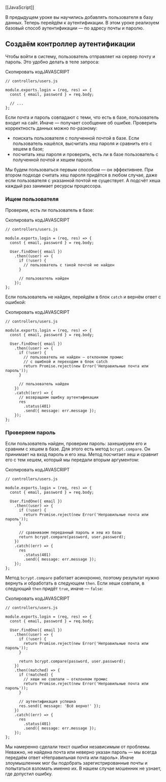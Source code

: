 [[JavaScript]]

В предыдущем уроке вы научились добавлять пользователя в базу данных. Теперь перейдём к аутентификации. В этом уроке реализуем базовый способ аутентификации — по адресу почты и паролю.

## Создаём контроллер аутентификации

Чтобы войти в систему, пользователь отправляет на сервер почту и пароль. Это удобно делать в теле запроса:

Скопировать кодJAVASCRIPT

```
// controllers/users.js

module.exports.login = (req, res) => {
  const { email, password } = req.body;

  // ...
}; 
```

Если почта и пароль совпадают с теми, что есть в базе, пользователь входит на сайт. Иначе — получает сообщение об ошибке. Проверить корректность данных можно по-разному:

- поискать пользователя с полученной почтой в базе. Если пользователь нашёлся, высчитать хеш пароля и сравнить его с хешем в базе;
- посчитать хеш пароля и проверить, есть ли в базе пользователь с полученной почтой и хешем пароля.

Мы будем пользоваться первым способом — он эффективнее. При втором подходе считать хеш пароля придётся в любом случае, даже если пользователя с указанной почтой не существует. А подсчёт хеша каждый раз занимает ресурсы процессора.

### Ищем пользователя

Проверим, есть ли пользователь в базе:

Скопировать кодJAVASCRIPT

```
// controllers/users.js

module.exports.login = (req, res) => {
  const { email, password } = req.body;

  User.findOne({ email })
    .then((user) => {
      if (!user) {
        // пользователь с такой почтой не найден
      }

      // пользователь найден
    });
}; 
```

Если пользователь не найден, перейдём в блок `catch` и вернём ответ с ошибкой:

Скопировать кодJAVASCRIPT

```
// controllers/users.js

module.exports.login = (req, res) => {
  const { email, password } = req.body;

  User.findOne({ email })
    .then((user) => {
      if (!user) {
        // пользователь не найден — отклоняем промис
        // с ошибкой и переходим в блок catch
        return Promise.reject(new Error('Неправильные почта или пароль'));
      }

      // пользователь найден
    })
    .catch((err) => {
      // возвращаем ошибку аутентификации
      res
        .status(401)
        .send({ message: err.message });
    });
}; 
```

### Проверяем пароль

Если пользователь найден, проверим пароль: захешируем его и сравним с хешем в базе. Для этого есть метод `bcrypt.compare`. Он принимает на вход пароль и его хеш. Метод посчитает хеш и сравнит его с тем хешем, который мы передали вторым аргументом:

Скопировать кодJAVASCRIPT

```
// controllers/users.js

module.exports.login = (req, res) => {
  const { email, password } = req.body;

  User.findOne({ email })
    .then((user) => {
      if (!user) {
        return Promise.reject(new Error('Неправильные почта или пароль'));
      }

      // сравниваем переданный пароль и хеш из базы
      return bcrypt.compare(password, user.password);
    })
    .catch((err) => {
      res
        .status(401)
        .send({ message: err.message });
    });
}; 
```

Метод `bcrypt.compare` работает асинхронно, поэтому результат нужно вернуть и обработать в следующем `then`. Если хеши совпали, в следующий `then` придёт `true`, иначе — `false`:

Скопировать кодJAVASCRIPT

```
// controllers/users.js

module.exports.login = (req, res) => {
  const { email, password } = req.body;

  User.findOne({ email })
    .then((user) => {
      if (!user) {
        return Promise.reject(new Error('Неправильные почта или пароль'));
      }

      return bcrypt.compare(password, user.password);
    })
    .then((matched) => {
      if (!matched) {
        // хеши не совпали — отклоняем промис
        return Promise.reject(new Error('Неправильные почта или пароль'));
      }

      // аутентификация успешна
      res.send({ message: 'Всё верно!' });
    })
    .catch((err) => {
      res
        .status(401)
        .send({ message: err.message });
    });
}; 
```

Мы намеренно сделали текст ошибки независимым от проблемы. Неважно, не найдена почта или неверно указан пароль — мы всегда передаём ответ «Неправильная почта или пароль». Иначе злоумышленник мог бы подобрать зарегистрированные почты и попытаться взломать именно их. В нашем случае мошенник не узнает, где допустил ошибку.